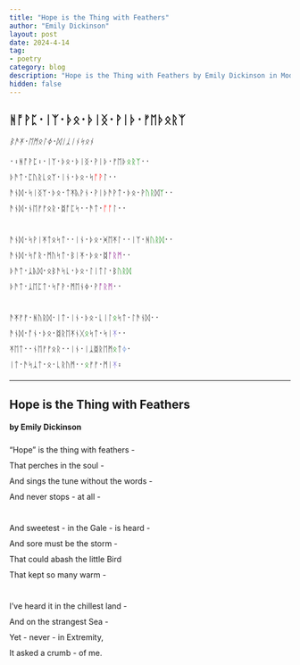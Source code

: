 ```yaml
---
title: "Hope is the Thing with Feathers"
author: "Emily Dickinson"
layout: post
date: 2024-4-14
tag:
- poetry
category: blog
description: "Hope is the Thing with Feathers by Emily Dickinson in Modern English Futhorc"
hidden: false
---
```


<h2 lang="en-Runr">ᚻᚩ‍ᚹᛈ᛫​ᛁᛉ᛫​ᚦᛟ᛫​ᚦᛁᛝ᛫​ᚹᛁᚦ᛫​ᚠᛖᚦᛟ‍ᚱᛉ</h2>

<p lang="en-Runr"><i>ᛒ​ᚫ‍ᛡ᛫ᛖᛗᛟᛚᛄ᛫​ᛞᛁᛣᛁᚾ‍ᛋᛟᚾ</i></p>

<div lang="en-Runr" style="line-height:28px;">
᛫᛬ᚻᚩ‍ᚹᛈ᛬᛫​ᛁᛉ᛫​ᚦᛟ᛫​ᚦᛁᛝ᛫​ᚹᛁᚦ᛫​ᚠᛖᚦ<span style="color:green">ᛟᚱᛉ</span>᛫᛫​<br>
ᚦᚫᛏ᛫​ᛈᚢ‍ᚱᚳᛟᛉ᛫​ᛁᚾ᛫​ᚦᛟ᛫​ᛋ<span style="color:red">ᚩ‍ᚹ</span>ᛚ᛫᛫​<br>
ᚫᚾᛞ᛫​ᛋᛁᛝᛉ᛫​ᚦᛟ᛫​ᛏᛡᚣ‍ᚹᚾ᛫​ᚹᛁᚦᚫ‍ᚹᛏ᛫​ᚦᛟ᛫​ᚹ<span style="color:green">ᚢ‍ᚱ</span>ᛞ<span style="color:green">ᛉ</span>᛫᛫​<br>
ᚫᚾᛞ᛫​ᚾᛖᚠ‍ᚠᛟᚱ᛫​ᛥᚩᛈᛋ᛫᛫​ᚫᛏ᛫<span style="color:red">ᚩ‍​ᚩ</span>ᛚ᛫᛫​
<br><br>
ᚫᚾᛞ᛫​ᛋᚹᛁᛡᛏᛟᛋᛏ᛫᛫​ᛁᚾ᛫​ᚦᛟ᛫​ᚸᛖ‍ᛡᛚ᛫᛫​ᛁᛉ᛫​ᚻ<span style="color:green">ᚢ‍ᚱᛞ</span>᛫᛫​<br>
ᚫᚾᛞ᛫​ᛋᚩ‍ᚱ᛫​ᛗᚢᛋᛏ᛫​ᛒᛁᛡ᛫​ᚦᛟ᛫​ᛥ<span style="color:purple">ᚩ‍ᚱᛗ</span>᛫᛫​<br>
ᚦᚫᛏ᛫​ᛣᚣᛞ᛫​ᛟᛒᚫᛋ‍ᚳ᛫​ᚦᛟ᛫​ᛚᛁᛏᛚ᛫​ᛒ<span style="color:green">ᚢ‍ᚱᛞ</span><br>
ᚦᚫᛏ᛫​ᛣᛖᛈᛏ᛫​ᛋᚩ‍ᚹ᛫​ᛗᛖᚾᛄ᛫​ᚹ<span style="color:purple">ᚩ‍ᚱᛗ</span>᛫᛫​
<br><br>
​ᚫᛡᚠ‍ᚠ᛫​ᚻᚢ‍ᚱᛞ᛫​ᛁᛏ᛫​ᛁᚾ᛫​ᚦᛟ᛫​ᚳᛁᛚ​<span style="color:green">ᛟ</span>ᛋᛏ᛫​ᛚᚫᚾᛞ᛫᛫​<br>
ᚫᚾᛞ᛫​ᚩᚾ᛫​ᚦᛟ᛫​ᛥᚱᛖ‍ᛡᚾᚷ​<span style="color:green">ᛟ</span>ᛋᛏ᛫​ᛋᛁ<span style="color:SlateBlue">ᛡ</span>᛫᛫​<br>
ᛡᛖᛏ᛫᛫​ᚾᛖᚠ‍ᚠᛟ‍ᚱ᛫᛫​ᛁᚾ᛫ᛁᛣᛥᚱᛖᛗ<span style="color:green">ᛟ</span>ᛏ<span style="color:#5a84cd">ᛄ</span>᛫​<br>
ᛁᛏ᛫​ᚫᛋᛣᛏ᛫​ᛟ᛫​ᚳᚱᚢᛗ᛫᛫​<span style="color:green">​ᛟ</span>ᚠ‍ᚠ᛫​ᛗᛁ<span style="color:SlateBlue">ᛡ</span>᛬​
</div>

<hr>

<h2 lang="en-Latn">Hope is the Thing with Feathers</h2>

<h4 lang="en-Latn">by Emily Dickinson</h4>

<div lang="en-Latn" style="line-height:28px;">
“Hope” is the thing with feathers -<br>
That perches in the soul -<br>
And sings the tune without the words -<br>
And never stops - at all -
<br><br>
And sweetest - in the Gale - is heard -<br>
And sore must be the storm -<br>
That could abash the little Bird<br>
That kept so many warm -
<br><br>
I’ve heard it in the chillest land -<br>
And on the strangest Sea -<br>
Yet - never - in Extremity,<br>
It asked a crumb - of me.
</div>